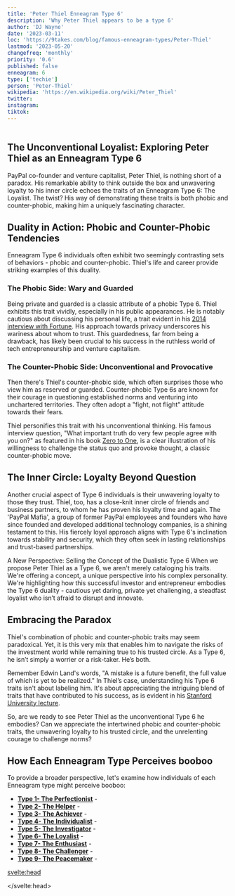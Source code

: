 ```yaml
---
title: 'Peter Thiel Enneagram Type 6'
description: 'Why Peter Thiel appears to be a type 6'
author: 'DJ Wayne'
date: '2023-03-11'
loc: 'https://9takes.com/blog/famous-enneagram-types/Peter-Thiel'
lastmod: '2023-05-20'
changefreq: 'monthly'
priority: '0.6'
published: false
enneagram: 6
type: ['techie']
person: 'Peter-Thiel'
wikipedia: 'https://en.wikipedia.org/wiki/Peter_Thiel'
twitter:
instagram:
tiktok:
---
```


<script>
	import  PopCard  from "../../../lib/components/atoms/PopCard.svelte";
</script>
<div
	style="display: flex;
    justify-content: center;
    margin: 1rem 0;
	"
>
	<PopCard
		image={`/types/6s/${'Peter-Thiel'}.webp`}
		showIcon={false}
		enneagramType=""
		displayText="Peter Thiel"
		subtext=""
	/>
</div>

<!-- Sacks talking about peter not being a product guy https://youtu.be/TYA_vdHSD8w?si=uSJrtrrXTBIHk0E5&t=1757 -->

## The Unconventional Loyalist: Exploring Peter Thiel as an Enneagram Type 6

PayPal co-founder and venture capitalist, Peter Thiel, is nothing short of a paradox. His remarkable ability to think outside the box and unwavering loyalty to his inner circle echoes the traits of an Enneagram Type 6: The Loyalist. The twist? His way of demonstrating these traits is both phobic and counter-phobic, making him a uniquely fascinating character.

## Duality in Action: Phobic and Counter-Phobic Tendencies

Enneagram Type 6 individuals often exhibit two seemingly contrasting sets of behaviors - phobic and counter-phobic. Thiel's life and career provide striking examples of this duality.

### The Phobic Side: Wary and Guarded

Being private and guarded is a classic attribute of a phobic Type 6. Thiel exhibits this trait vividly, especially in his public appearances. He is notably cautious about discussing his personal life, a trait evident in his [2014 interview with Fortune](https://fortune.com/2014/09/04/peter-thiels-contrarian-strategy/). His approach towards privacy underscores his wariness about whom to trust. This guardedness, far from being a drawback, has likely been crucial to his success in the ruthless world of tech entrepreneurship and venture capitalism.

### The Counter-Phobic Side: Unconventional and Provocative

Then there's Thiel's counter-phobic side, which often surprises those who view him as reserved or guarded. Counter-phobic Type 6s are known for their courage in questioning established norms and venturing into unchartered territories. They often adopt a "fight, not flight" attitude towards their fears.

Thiel personifies this trait with his unconventional thinking. His famous interview question, "What important truth do very few people agree with you on?" as featured in his book [Zero to One](https://www.goodreads.com/book/show/18050143-zero-to-one), is a clear illustration of his willingness to challenge the status quo and provoke thought, a classic counter-phobic move.

## The Inner Circle: Loyalty Beyond Question

Another crucial aspect of Type 6 individuals is their unwavering loyalty to those they trust. Thiel, too, has a close-knit inner circle of friends and business partners, to whom he has proven his loyalty time and again. The 'PayPal Mafia', a group of former PayPal employees and founders who have since founded and developed additional technology companies, is a shining testament to this. His fiercely loyal approach aligns with Type 6's inclination towards stability and security, which they often seek in lasting relationships and trust-based partnerships.

A New Perspective: Selling the Concept of the Dualistic Type 6
When we propose Peter Thiel as a Type 6, we aren't merely cataloging his traits. We're offering a concept, a unique perspective into his complex personality. We're highlighting how this successful investor and entrepreneur embodies the Type 6 duality - cautious yet daring, private yet challenging, a steadfast loyalist who isn’t afraid to disrupt and innovate.

<!-- https://youtube.com/shorts/Nbx1lFR1MC8?si=nye62M4EWBDwTio5 -->

## Embracing the Paradox

Thiel's combination of phobic and counter-phobic traits may seem paradoxical. Yet, it is this very mix that enables him to navigate the risks of the investment world while remaining true to his trusted circle. As a Type 6, he isn’t simply a worrier or a risk-taker. He’s both.

Remember Edwin Land's words, "A mistake is a future benefit, the full value of which is yet to be realized." In Thiel’s case, understanding his Type 6 traits isn't about labeling him. It's about appreciating the intriguing blend of traits that have contributed to his success, as is evident in his [Stanford University lecture](https://www.youtube.com/watch?v=-oKjLVECMKA).

So, are we ready to see Peter Thiel as the unconventional Type 6 he embodies? Can we appreciate the intertwined phobic and counter-phobic traits, the unwavering loyalty to his trusted circle, and the unrelenting courage to challenge norms?

## How Each Enneagram Type Perceives booboo

To provide a broader perspective, let's examine how individuals of each Enneagram type might perceive booboo:

- **[Type 1- The Perfectionist](/blog/enneagram/enneagram-type-1)** -
- **[Type 2- The Helper](/blog/enneagram/enneagram-type-2)** -
- **[Type 3- The Achiever](/blog/enneagram/enneagram-type-3)** -
- **[Type 4- The Individualist](/blog/enneagram/enneagram-type-4)** -
- **[Type 5- The Investigator](/blog/enneagram/enneagram-type-5)** -
- **[Type 6- The Loyalist](/blog/enneagram/enneagram-type-6)** -
- **[Type 7- The Enthusiast](/blog/enneagram/enneagram-type-7)** -
- **[Type 8- The Challenger](/blog/enneagram/enneagram-type-8)** -
- **[Type 9- The Peacemaker](/blog/enneagram/enneagram-type-9)** -

<svelte:head>

<script type="application/ld+json">

</script>

</svelte:head>

<style lang="scss"></style>
